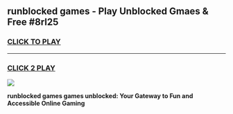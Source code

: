 
## runblocked games - Play Unblocked Gmaes & Free #8rl25
<h3>
<a href="https://news.freeplayer.one?title=runblocked_games&ref=24F">CLICK TO PLAY</a></h3>
<hr>

<h3>
<a href="https://news.freeplayer.one?title=runblocked_games&ref=24F">CLICK 2 PLAY</a>
  
</h3>

<a href="https://news.freeplayer.one?title=runblocked_games&ref=24F/"><img src="https://clearcache.store/games.png"></a>


**runblocked games games unblocked: Your Gateway to Fun and Accessible Online Gaming**
